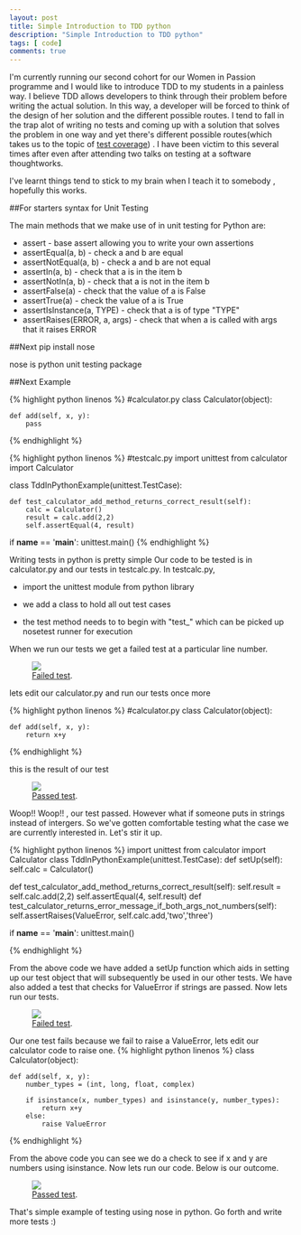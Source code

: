 ```yaml
---
layout: post
title: Simple Introduction to TDD python
description: "Simple Introduction to TDD python"
tags: [ code]
comments: true
---
```

I'm currently running our second cohort for our Women in Passion programme and I would like to introduce TDD to my students in a painless way. I believe TDD allows developers to think through their problem before writing the actual solution. In this way, a developer will be forced to think of the design of her solution and the different possible routes. I tend to fall in the trap alot of writing no tests and coming up with a solution that solves the problem in one way and yet there's different possible routes(which takes us to the topic of [test coverage](http://www.thoughtworks.com/insights/blog/are-test-coverage-metrics-overrated)) . I have been victim to this several times after even after attending two talks on testing at a software thoughtworks.

I've learnt things tend to stick to my brain when I teach it to somebody , hopefully this works.

##For starters syntax for Unit Testing

The main methods that we make use of in unit testing for Python are:

* assert - base assert allowing you to write your own assertions
* assertEqual(a, b) - check a and b are equal
* assertNotEqual(a, b) - check a and b are not equal
* assertIn(a, b) - check that a is in the item b
* assertNotIn(a, b) - check that a is not in the item b
* assertFalse(a) - check that the value of a is False
* assertTrue(a) - check the value of a is True
* assertIsInstance(a, TYPE) - check that a is of type "TYPE"
* assertRaises(ERROR, a, args) - check that when a is called with args that it raises ERROR

##Next pip install nose 

nose is python unit testing package

##Next Example


{% highlight python linenos %}
#calculator.py
class Calculator(object):
 
    def add(self, x, y):
        pass
{% endhighlight %}


{% highlight python linenos %}
#testcalc.py
import unittest
from calculator import Calculator
 
class TddInPythonExample(unittest.TestCase):
 
    def test_calculator_add_method_returns_correct_result(self):
        calc = Calculator()
        result = calc.add(2,2)
        self.assertEqual(4, result)
if __name__ == '__main__':
    unittest.main()
{% endhighlight %}

Writing tests in python is pretty simple
Our code to be tested is in calculator.py and our tests in testcalc.py.
In testcalc.py,

* import the unittest module from python library

* we add a class to hold all out test cases

* the test method needs to to begin with "test_" which can be picked up nosetest runner for execution

When we run our tests we get a failed test at a particular line number.
<figure>
	<a href="http://lynnug.github.io/images/failed-test-1.png
"><img src="http://lynnug.github.io/images/failed-test-1.png
"></a>
	<figcaption><a href="http://lynnug.github.io/images/failed-test-1.png
" title="Failed test">Failed test</a>.</figcaption>
</figure>

lets edit our calculator.py and run our tests once more

{% highlight python linenos %}
#calculator.py
class Calculator(object):
 
    def add(self, x, y):
        return x+y
{% endhighlight %}

this is the result  of our test
<figure>
	<a href="http://lynnug.github.io/images/passed-test-1.png
"><img src="http://lynnug.github.io/images/passed-test-1.png
"></a>
	<figcaption><a href="http://lynnug.github.io/images/passed-test-1.png
" title="Failed test">Passed test</a>.</figcaption>
</figure>

Woop!! Woop!! , our test passed. However what if someone puts in strings instead of intergers. So we've gotten comfortable testing what the case we are currently interested in. Let's stir it up.

{% highlight python linenos %}
import unittest
from calculator import Calculator
class TddInPythonExample(unittest.TestCase):
   def setUp(self):
        self.calc = Calculator()
        
   def test_calculator_add_method_returns_correct_result(self):
    	self.result = self.calc.add(2,2)
    	self.assertEqual(4, self.result)
   def test_calculator_returns_error_message_if_both_args_not_numbers(self):
   		self.assertRaises(ValueError, self.calc.add,'two','three')


if __name__ == '__main__':
    unittest.main()

{% endhighlight %}

From the above code we have added a setUp function which aids in setting up our test object that will subsequently be used in our other tests. We have also added a test that checks for ValueError if strings are passed. Now lets run our tests.

<figure>
	<a href="http://lynnug.github.io/images/failed-test-2.png
"><img src="http://lynnug.github.io/images/failed-test-2.png
"></a>
	<figcaption><a href="http://lynnug.github.io/images/failed-test-2.png
" title="Failed test">Failed test</a>.</figcaption>
</figure>

Our one test fails because we fail to raise a ValueError, lets edit our calculator code to raise one.
{% highlight python linenos %}
class Calculator(object):
 
    def add(self, x, y):
        number_types = (int, long, float, complex)
 
        if isinstance(x, number_types) and isinstance(y, number_types):
            return x+y
        else:
            raise ValueError
{% endhighlight %}

From the above code you can see we do a check to see if x and y are numbers using isinstance. Now lets run our code. Below is our outcome.

<figure>
	<a href="http://lynnug.github.io/images/passed-test-2.png
"><img src="http://lynnug.github.io/images/passed-test-2.png
"></a>
	<figcaption><a href="http://lynnug.github.io/images/passed-test-2.png
" title="Failed test">Passed test</a>.</figcaption>
</figure>

That's simple example of testing using nose in python. Go forth and write more tests :)